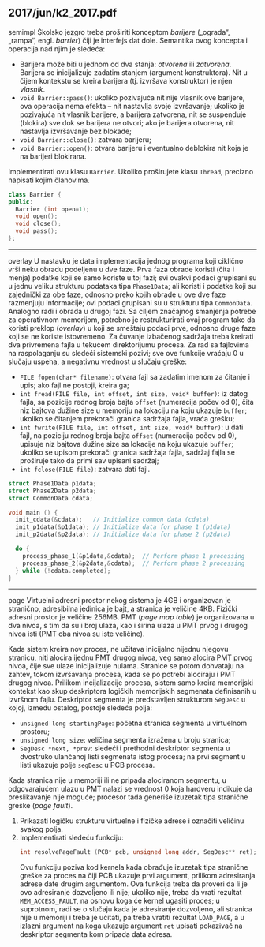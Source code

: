 2017/jun/k2_2017.pdf
--------------------------------------------------------------------------------
semimpl
Školsko jezgro treba proširiti konceptom *barijere* („ograda“, „rampa“, engl. *barrier*) čiji je
interfejs dat dole. Semantika ovog koncepta i operacija nad njim je sledeća:

- Barijera može biti u jednom od dva stanja: *otvorena* ili *zatvorena*. Barijera se
inicijalizuje zadatim stanjem (argument konstruktora). Nit u čijem kontekstu se kreira
barijera (tj. izvršava konstruktor) je njen *vlasnik*.
- `void Barrier::pass()`: ukoliko pozivajuća nit nije vlasnik ove barijere, ova
operacija nema efekta – nit nastavlja svoje izvršavanje; ukoliko je pozivajuća nit
vlasnik barijere, a barijera zatvorena, nit se suspenduje (blokira) sve dok se barijera
ne otvori; ako je barijera otvorena, nit nastavlja izvršavanje bez blokade;
- `void Barrier::close()`: zatvara barijeru;
- `void Barrier::open()`: otvara barijeru i eventualno deblokira nit koja je na barijeri
blokirana.

Implementirati ovu klasu `Barrier`. Ukoliko proširujete klasu `Thread`, precizno napisati kojim
članovima.
```cpp
class Barrier {
public:
  Barrier (int open=1);
  void open();
  void close();
  void pass();
};
```

--------------------------------------------------------------------------------
overlay
U nastavku je data implementacija jednog programa koji ciklično vrši neku obradu podeljenu
u dve faze. Prva faza obrade koristi (čita i menja) podatke koji se samo koriste u toj fazi; svi
ovakvi podaci grupisani su u jednu veliku strukturu podataka tipa `Phase1Data`; ali koristi i
podatke koji su zajednički za obe faze, odnosno preko kojih obrade u ove dve faze razmenjuju
informacije; ovi podaci grupisani su u strukturu tipa `CommonData`. Analogno radi i obrada u
drugoj fazi.
Sa ciljem značajnog smanjenja potrebe za operativnom memorijom, potrebno je restrukturirati
ovaj program tako da koristi preklop (*overlay*) u koji se smeštaju podaci prve, odnosno druge
faze koji se ne koriste istovremeno. Za čuvanje izbačenog sadržaja treba kreirati dva
privremena fajla u tekućem direktorijumu procesa. Za rad sa fajlovima na raspolaganju su
sledeći sistemski pozivi; sve ove funkcije vraćaju 0 u slučaju uspeha, a negativnu vrednost u
slučaju greške:

- `FILE fopen(char* filename)`: otvara fajl sa zadatim imenom za čitanje i upis; ako
fajl ne postoji, kreira ga;
- `int fread(FILE file, int offset, int size, void* buffer)`: iz datog fajla,
sa pozicije rednog broja bajta `offset` (numeracija počev od 0), čita niz bajtova dužine
size u memoriju na lokaciju na koju ukazuje `buffer`; ukoliko se čitanjem prekorači
granica sadržaja fajla, vraća grešku;
- `int fwrite(FILE file, int offset, int size, void* buffer)`: u dati fajl, na
poziciju rednog broja bajta `offset`  (numeracija počev od 0), upisuje niz bajtova
dužine size sa lokacije na koju ukazuje `buffer`; ukoliko se upisom prekorači granica
sadržaja fajla, sadržaj fajla se proširuje tako da primi sav upisani sadržaj;
- `int fclose(FILE file)`: zatvara dati fajl.

```cpp
struct Phase1Data p1data;
struct Phase2Data p2data;
struct CommonData cdata;

void main () {
  init_cdata(&cdata);   // Initialize common data (cdata)
  init_p1data(&p1data); // Initialize data for phase 1 (p1data)
  init_p2data(&p2data); // Initialize data for phase 2 (p2data)

  do {
    process_phase_1(&p1data,&cdata);  // Perform phase 1 processing
    process_phase_2(&p2data,&cdata);  // Perform phase 2 processing
  } while (!cdata.completed);
}
```

--------------------------------------------------------------------------------
page
Virtuelni adresni prostor nekog sistema je 4GB i organizovan je stranično, adresibilna jedinica
je bajt, a stranica je veličine 4KB. Fizički adresni prostor je veličine 256MB. PMT (*page map table*) je organizovana u dva nivoa, s tim da su i broj ulaza, kao i širina ulaza u PMT prvog i
drugog nivoa isti (PMT oba nivoa su iste veličine).

Kada sistem kreira nov proces, ne učitava inicijalno nijednu njegovu stranicu, niti alocira
ijednu PMT drugog nivoa, veg samo alocira PMT prvog nivoa, čije sve ulaze inicijalizuje
nulama. Stranice se potom dohvataju na zahtev, tokom izvršavanja procesa, kada se po potrebi
alociraju i PMT drugog nivoa. Prilikom incijalizacije procesa, sistem samo kreira memorijski
kontekst kao skup deskriptora logičkih memorijskih segmenata definisanih u izvršnom fajlu.
Deskriptor segmenta je predstavljen strukturom `SegDesc`  u kojoj, između ostalog, postoje
sledeća polja:

- `unsigned long startingPage`: početna stranica segmenta u virtuelnom prostoru;
- `unsigned long size`: veličina segmenta izražena u broju stranica;
- `SegDesc *next, *prev`: sledeći i prethodni deskriptor segmenta u dvostruko
ulančanoj listi segmenata istog procesa; na prvi segment u listi ukazuje polje `segDesc`
u PCB procesa.

Kada stranica nije u memoriji ili ne pripada alociranom segmentu, u odgovarajućem ulazu u
PMT nalazi se vrednost 0 koja hardveru indikuje da preslikavanje nije moguće; procesor tada
generiše izuzetak tipa stranične greške (*page fault*).

1. Prikazati logičku strukturu virtuelne i fizičke adrese i označiti veličinu svakog polja.
2. Implementirati sledeću funkciju:
   ```cpp
   int resolvePageFault (PCB* pcb, unsigned long addr, SegDesc** ret);
   ```
   Ovu funkciju poziva kod kernela kada obrađuje izuzetak tipa stranične greške za proces na čiji
PCB ukazuje prvi argument, prilikom adresiranja adrese date drugim argumentom. Ova
funkcija treba da proveri da li je ovo adresiranje dozvoljeno ili nije; ukoliko nije, treba da
vrati rezultat `MEM_ACCESS_FAULT`, na osnovu koga će kernel ugasiti proces; u suprotnom, radi
se o slučaju kada je adresiranje dozvoljeno, ali stranica nije u memoriji i treba je učitati, pa
treba vratiti rezultat `LOAD_PAGE`, a u izlazni argument na koga ukazuje argument `ret` upisati
pokazivač na deskriptor segmenta kom pripada data adresa.
